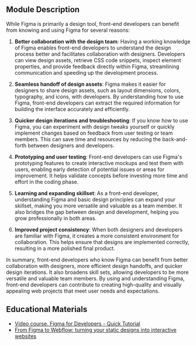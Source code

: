 ## Module Description

While Figma is primarily a design tool, front-end developers can benefit from knowing and
using Figma for several reasons:

1. **Better collaboration with the design team**: Having a working knowledge of Figma enables 
front-end developers to understand the design process better and facilitates collaboration
with designers. Developers can view design assets, retrieve CSS code snippets, inspect element
properties, and provide feedback directly within Figma, streamlining communication and 
speeding up the development process.

2. **Seamless handoff of design assets**: Figma makes it easier for designers to share design assets,
such as layout dimensions, colors, typography, and icons, with developers. By understanding
how to use Figma, front-end developers can extract the required information for building the 
interface accurately and efficiently.

3. **Quicker design iterations and troubleshooting**: If you know how to use Figma, you can 
experiment with design tweaks yourself or quickly implement changes based on feedback from 
user testing or team members. This can save time and resources by reducing the back-and-forth 
between designers and developers.

4. **Prototyping and user testing**: Front-end developers can use Figma's prototyping features 
to create interactive mockups and test them with users, enabling early detection of potential 
issues or areas for improvement. It helps validate concepts before investing more time and
effort in the coding phase.

5. **Learning and expanding skillset**: As a front-end developer, understanding Figma and basic 
design principles can expand your skillset, making you more versatile and valuable as a team 
member. It also bridges the gap between design and development, helping you grow professionally
in both areas.

6. **Improved project consistency**: When both designers and developers are familiar with Figma, 
it creates a more consistent environment for collaboration. This helps ensure that designs 
are implemented correctly, resulting in a more polished final product.

In summary, front-end developers who know Figma can benefit from better collaboration with 
designers, more efficient design handoffs, and quicker design iterations. It also broadens 
skill sets, allowing developers to be more versatile and valuable team members. By using and 
understanding Figma, front-end developers can contribute to creating high-quality and visually 
appealing web projects that meet user needs and expectations.

## Educational Materials
* [Video course. Figma for Developers - Quick Tutorial](https://www.youtube.com/playlist?list=PL7e8VJ_ZN6epq-oiYOufiuPI-fpDC2Mby)
* [From Figma to Webflow: turning your static designs into interactive websites](https://webflow.com/blog/from-figma-to-webflow-turning-your-static-designs-into-interactive-websites)
